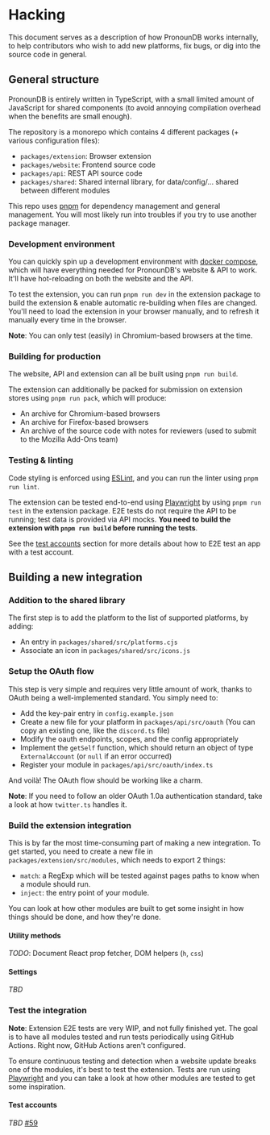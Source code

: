 # Hacking
This document serves as a description of how PronounDB works internally, to help contributors who wish to add new
platforms, fix bugs, or dig into the source code in general.

## General structure
PronounDB is entirely written in TypeScript, with a small limited amount of JavaScript for shared components (to
avoid annoying compilation overhead when the benefits are small enough).

The repository is a monorepo which contains 4 different packages (+ various configuration files):
  - `packages/extension`: Browser extension
  - `packages/website`: Frontend source code
  - `packages/api`: REST API source code
  - `packages/shared`: Shared internal library, for data/config/... shared between different modules

This repo uses [pnpm](https://pnpm.io/) for dependency management and general management. You will most likely run into
troubles if you try to use another package manager.

### Development environment
You can quickly spin up a development environment with [docker compose](https://docs.docker.com/compose/), which will
have everything needed for PronounDB's website & API to work. It'll have hot-reloading on both the website and the API.

To test the extension, you can run `pnpm run dev` in the extension package to build the extension & enable automatic
re-building when files are changed. You'll need to load the extension in your browser manually, and to refresh it
manually every time in the browser.

**Note**: You can only test (easily) in Chromium-based browsers at the time.

### Building for production
The website, API and extension can all be built using `pnpm run build`.

The extension can additionally be packed for submission on extension stores using `pnpm run pack`, which will produce:
  - An archive for Chromium-based browsers
  - An archive for Firefox-based browsers
  - An archive of the source code with notes for reviewers (used to submit to the Mozilla Add-Ons team)

### Testing & linting
Code styling is enforced using [ESLint](https://eslint.org/), and you can run the linter using `pnpm run lint`.

The extension can be tested end-to-end using [Playwright](https://playwright.dev/) by using `pnpm run test` in the
extension package. E2E tests do not require the API to be running; test data is provided via API mocks. **You need
to build the extension with `pnpm run build` before running the tests**.

See the [test accounts](#test-accounts) section for more details about how to E2E test an app with a test account.

## Building a new integration
### Addition to the shared library
The first step is to add the platform to the list of supported platforms, by adding:
  - An entry in `packages/shared/src/platforms.cjs`
  - Associate an icon in `packages/shared/src/icons.js`

### Setup the OAuth flow
This step is very simple and requires very little amount of work, thanks to OAuth being a well-implemented standard.
You simply need to:
  - Add the key-pair entry in `config.example.json`
  - Create a new file for your platform in `packages/api/src/oauth` (You can copy an existing one, like the `discord.ts` file)
  - Modify the oauth endpoints, scopes, and the config appropriately
  - Implement the `getSelf` function, which should return an object of type `ExternalAccount` (or `null` if an error occurred)
  - Register your module in `packages/api/src/oauth/index.ts`

And voilà! The OAuth flow should be working like a charm.

**Note**: If you need to follow an older OAuth 1.0a authentication standard, take a look at how `twitter.ts` handles it.

### Build the extension integration
This is by far the most time-consuming part of making a new integration. To get started, you need to create a new file
in `packages/extension/src/modules`, which needs to export 2 things:

 - `match`: a RegExp which will be tested against pages paths to know when a module should run.
 - `inject`: the entry point of your module.

You can look at how other modules are built to get some insight in how things should be done, and how they're done.

#### Utility methods
*TODO*: Document React prop fetcher, DOM helpers (`h`, `css`)

#### Settings
*TBD*

### Test the integration
**Note**: Extension E2E tests are very WIP, and not fully finished yet. The goal is to have all modules tested and run
tests periodically using GitHub Actions. Right now, GitHub Actions aren't configured.

To ensure continuous testing and detection when a website update breaks one of the modules, it's best to test the
extension. Tests are run using [Playwright](https://playwright.dev/) and you can take a look at how other modules
are tested to get some inspiration.

#### Test accounts
*TBD* [#59](https://github.com/cyyynthia/pronoundb.org/issues/59)
